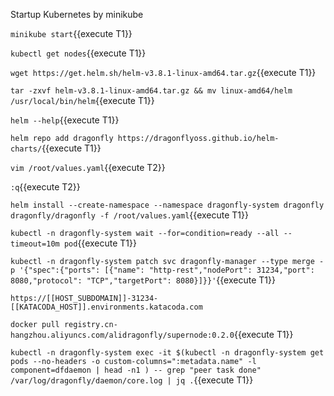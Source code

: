 
Startup Kubernetes by minikube

`minikube start`{{execute T1}}

`kubectl get nodes`{{execute T1}}

`wget https://get.helm.sh/helm-v3.8.1-linux-amd64.tar.gz`{{execute T1}}

`tar -zxvf helm-v3.8.1-linux-amd64.tar.gz && mv linux-amd64/helm /usr/local/bin/helm`{{execute T1}}

`helm --help`{{execute T1}}

`helm repo add dragonfly https://dragonflyoss.github.io/helm-charts/`{{execute T1}}

`vim /root/values.yaml`{{execute T2}}

`:q`{{execute T2}}

`helm install --create-namespace --namespace dragonfly-system dragonfly dragonfly/dragonfly -f /root/values.yaml`{{execute T1}}

`kubectl -n dragonfly-system wait --for=condition=ready --all --timeout=10m pod`{{execute T1}}

`kubectl -n dragonfly-system patch svc dragonfly-manager --type merge -p '{"spec":{"ports": [{"name": "http-rest","nodePort": 31234,"port": 8080,"protocol": "TCP","targetPort": 8080}]}}'`{{execute T1}}

`https://[[HOST_SUBDOMAIN]]-31234-[[KATACODA_HOST]].environments.katacoda.com`

`docker pull registry.cn-hangzhou.aliyuncs.com/alidragonfly/supernode:0.2.0`{{execute T1}}

`kubectl -n dragonfly-system exec -it $(kubectl -n dragonfly-system get pods --no-headers -o custom-columns=":metadata.name" -l component=dfdaemon | head -n1 ) -- grep "peer task done" /var/log/dragonfly/daemon/core.log | jq .`{{execute T1}}